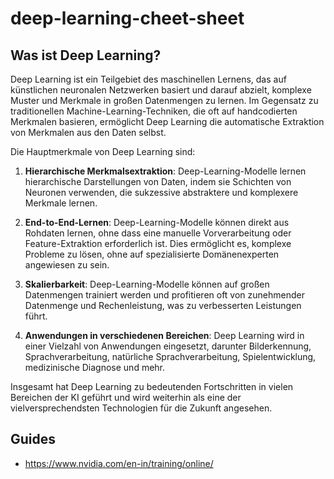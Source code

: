 # deep-learning-cheet-sheet

## Was ist Deep Learning?

Deep Learning ist ein Teilgebiet des maschinellen Lernens, das auf künstlichen neuronalen Netzwerken basiert und darauf abzielt, komplexe Muster und Merkmale in großen Datenmengen zu lernen. Im Gegensatz zu traditionellen Machine-Learning-Techniken, die oft auf handcodierten Merkmalen basieren, ermöglicht Deep Learning die automatische Extraktion von Merkmalen aus den Daten selbst.

Die Hauptmerkmale von Deep Learning sind:

1. **Hierarchische Merkmalsextraktion**: Deep-Learning-Modelle lernen hierarchische Darstellungen von Daten, indem sie Schichten von Neuronen verwenden, die sukzessive abstraktere und komplexere Merkmale lernen.

2. **End-to-End-Lernen**: Deep-Learning-Modelle können direkt aus Rohdaten lernen, ohne dass eine manuelle Vorverarbeitung oder Feature-Extraktion erforderlich ist. Dies ermöglicht es, komplexe Probleme zu lösen, ohne auf spezialisierte Domänenexperten angewiesen zu sein.

3. **Skalierbarkeit**: Deep-Learning-Modelle können auf großen Datenmengen trainiert werden und profitieren oft von zunehmender Datenmenge und Rechenleistung, was zu verbesserten Leistungen führt.

4. **Anwendungen in verschiedenen Bereichen**: Deep Learning wird in einer Vielzahl von Anwendungen eingesetzt, darunter Bilderkennung, Sprachverarbeitung, natürliche Sprachverarbeitung, Spielentwicklung, medizinische Diagnose und mehr.

Insgesamt hat Deep Learning zu bedeutenden Fortschritten in vielen Bereichen der KI geführt und wird weiterhin als eine der vielversprechendsten Technologien für die Zukunft angesehen.


## Guides
- https://www.nvidia.com/en-in/training/online/
